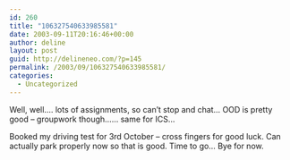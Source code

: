 ```yaml
---
id: 260
title: "106327540633985581"
date: 2003-09-11T20:16:46+00:00
author: deline
layout: post
guid: http://delineneo.com/?p=145
permalink: /2003/09/106327540633985581/
categories:
  - Uncategorized
---
```

Well, well&#8230;. lots of assignments, so can&#8217;t stop and chat&#8230; OOD is pretty good &#8211; groupwork though&#8230;&#8230; same for ICS&#8230;

Booked my driving test for 3rd October &#8211; cross fingers for good luck. Can actually park properly now so that is good. Time to go&#8230; Bye for now.
